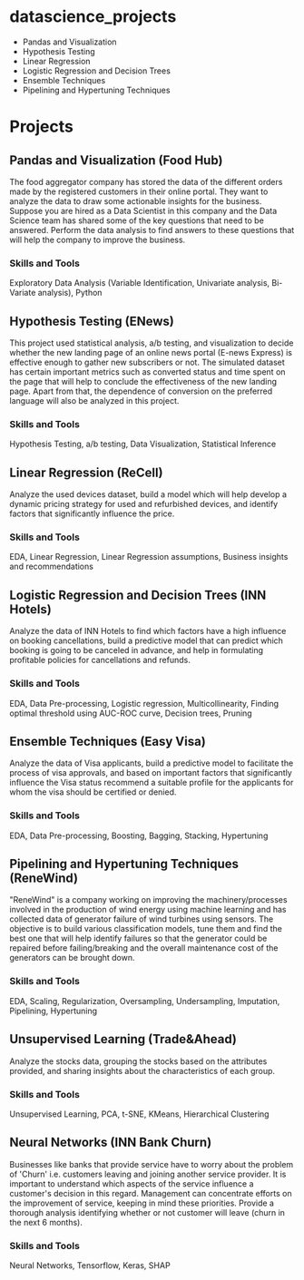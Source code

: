 # datascience_projects
- Pandas and Visualization
- Hypothesis Testing
- Linear Regression
- Logistic Regression and Decision Trees
- Ensemble Techniques
- Pipelining and Hypertuning Techniques


# Projects

## Pandas and Visualization (Food Hub)
The food aggregator company has stored the data of the different orders made by the registered customers in their online portal. They want to analyze the data to draw some actionable insights for the business. Suppose you are hired as a Data Scientist in this company and the Data Science team has shared some of the key questions that need to be answered. Perform the data analysis to find answers to these questions that will help the company to improve the business.

### Skills and Tools
Exploratory Data Analysis (Variable Identification, Univariate analysis, Bi-Variate analysis), Python

## Hypothesis Testing (ENews)
This project used statistical analysis, a/b testing, and visualization to decide whether the new landing page of an online news portal (E-news Express) is effective enough to gather new subscribers or not. The simulated dataset has certain important metrics such as converted status and time spent on the page that will help to conclude the effectiveness of the new landing page. Apart from that, the dependence of conversion on the preferred language will also be analyzed in this project.

### Skills and Tools

Hypothesis Testing, a/b testing, Data Visualization, Statistical Inference

## Linear Regression (ReCell)
Analyze the used devices dataset, build a model which will help develop a dynamic pricing strategy for used and refurbished devices, and identify factors that significantly influence the price.

### Skills and Tools

EDA, Linear Regression, Linear Regression assumptions, Business insights and recommendations

## Logistic Regression and Decision Trees (INN Hotels)
Analyze the data of INN Hotels to find which factors have a high influence on booking cancellations, build a predictive model that can predict which booking is going to be canceled in advance, and help in formulating profitable policies for cancellations and refunds.

### Skills and Tools

EDA, Data Pre-processing, Logistic regression, Multicollinearity, Finding optimal threshold using AUC-ROC curve, Decision trees, Pruning

## Ensemble Techniques (Easy Visa)

Analyze the data of Visa applicants, build a predictive model to facilitate the process of visa approvals, and based on important factors that significantly influence the Visa status recommend a suitable profile for the applicants for whom the visa should be certified or denied.
### Skills and Tools

EDA, Data Pre-processing, Boosting, Bagging, Stacking, Hypertuning

## Pipelining and Hypertuning Techniques (ReneWind)

"ReneWind" is a company working on improving the machinery/processes involved in the production of wind energy using machine learning and has collected data of generator failure of wind turbines using sensors. The objective is to build various classification models, tune them and find the best one that will help identify failures so that the generator could be repaired before failing/breaking and the overall maintenance cost of the generators can be brought down.
### Skills and Tools

EDA, Scaling, Regularization, Oversampling, Undersampling, Imputation, Pipelining, Hypertuning

## Unsupervised Learning (Trade&Ahead)
Analyze the stocks data, grouping the stocks based on the attributes provided, and sharing insights about the characteristics of each group.

### Skills and Tools
Unsupervised Learning, PCA, t-SNE, KMeans, Hierarchical Clustering

## Neural Networks (INN Bank Churn)
Businesses like banks that provide service have to worry about the problem of 'Churn' i.e. customers leaving and joining another service provider. It is important to understand which aspects of the service influence a customer's decision in this regard. Management can concentrate efforts on the improvement of service, keeping in mind these priorities. Provide a thorough analysis identifying whether or not customer will leave (churn in the next 6 months).

### Skills and Tools
Neural Networks, Tensorflow, Keras, SHAP
